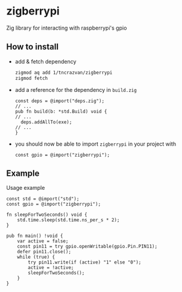 # zigberrypi
Zig library for interacting with raspberrypi's gpio

## How to install

- add & fetch dependency
  ```sh
  zigmod aq add 1/tncrazvan/zigberrypi
  zigmod fetch
  ```
- add a reference for the dependency in `build.zig`
  ```zig
  const deps = @import("deps.zig");
  // ...
  pub fn build(b: *std.Build) void {
  // ...
    deps.addAllTo(exe);
  // ...
  }
  ```
- you should now be able to import `zigberrypi` in your project with
   ```zig
   const gpio = @import("zigberrypi");
   ```

## Example

Usage example 

```zig
const std = @import("std");
const gpio = @import("zigberrypi");

fn sleepForTwoSeconds() void {
    std.time.sleep(std.time.ns_per_s * 2);
}

pub fn main() !void {
    var active = false;
    const pin11 = try gpio.openWritable(gpio.Pin.PIN11);
    defer pin11.close();
    while (true) {
        try pin11.write(if (active) "1" else "0");
        active = !active;
        sleepForTwoSeconds();
    }
}
```
